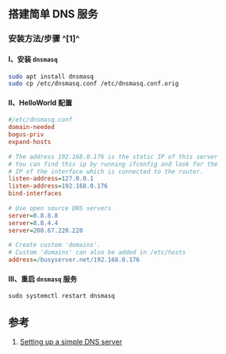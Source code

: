 ## 搭建简单 DNS 服务



### 安装方法/步骤 ^[1]^

#### I、安装 `dnsmasq`

```bash
sudo apt install dnsmasq
sudo cp /etc/dnsmasq.conf /etc/dnsmasq.conf.orig
```



#### II、HelloWorld 配置

```ini
#/etc/dnsmasq.conf
domain-needed
bogus-priv
expand-hosts
 
# The address 192.168.0.176 is the static IP of this server 
# You can find this ip by running ifconfig and look for the 
# IP of the interface which is connected to the router.
listen-address=127.0.0.1
listen-address=192.168.0.176
bind-interfaces
 
# Use open source DNS servers
server=8.8.8.8
server=8.8.4.4
server=208.67.220.220
 
# Create custom 'domains'.
# Custom 'domains' can also be added in /etc/hosts
address=/busyserver.net/192.168.0.176
```



#### III、重启 `dnsmasq` 服务

```
sudo systemctl restart dnsmasq
```





## 参考

1. [Setting up a simple DNS server](https://medium.com/nuculabs/setting-up-a-simple-dns-server-859de750f6fe)